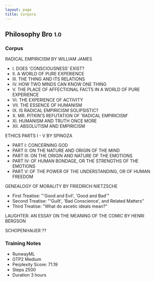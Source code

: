 ```yaml
---
layout: page
title: Corpora
---
```


## Philosophy Bro <small>1.0</small>

### Corpus

RADICAL EMPIRICISM BY WILLIAM JAMES
- I. DOES 'CONSCIOUSNESS' EXIST?
- II. A WORLD OF PURE EXPERIENCE
- III. THE THING AND ITS RELATIONS
- IV. HOW TWO MINDS CAN KNOW ONE THING
- V. THE PLACE OF AFFECTIONAL FACTS IN A WORLD OF PURE EXPERIENCE
- VI. THE EXPERIENCE OF ACTIVITY
- VII. THE ESSENCE OF HUMANISM
- IX. IS RADICAL EMPIRICISM SOLIPSISTIC?
- X. MR. PITKIN'S REFUTATION OF 'RADICAL EMPIRICISM'
- XI. HUMANISM AND TRUTH ONCE MORE
- XII. ABSOLUTISM AND EMPIRICISM

ETHICS PARTS I - V BY SPINOZA
- PART I:  CONCERNING GOD
- PART II:  ON THE NATURE AND ORIGIN OF THE MIND
- PART III:  ON THE ORIGIN AND NATURE OF THE EMOTIONS
- PART IV:  OF HUMAN BONDAGE, OR THE STRENGTHS OF THE EMOTIONS
- PART V:  OF THE POWER OF THE UNDERSTANDING, OR OF HUMAN FREEDOM

GENEALOGY OF MORALITY BY FRIEDRICH NIETZSCHE
- First Treatise: "'Good and Evil', 'Good and Bad'"
- Second Treatise: "'Guilt', 'Bad Conscience', and Related Matters"
- Third Treatise: "What do ascetic ideals mean?"

LAUGHTER: AN ESSAY ON THE MEANING OF THE COMIC BY HENRI BERGSON

SCHOPENHAUER ??

### Training Notes

- RunwayML
- GTP2 Medium
- Perplexity Score: 71.19
- Steps 2500
- Duration 3 hours
